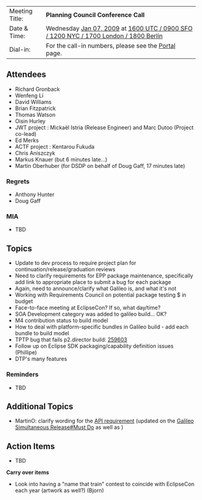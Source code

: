 |                |                                                                                                                                                                                                                     |
| -------------- | ------------------------------------------------------------------------------------------------------------------------------------------------------------------------------------------------------------------- |
| Meeting Title: | **Planning Council Conference Call**                                                                                                                                                                                |
| Date & Time:   | Wednesday [Jan 07, 2009](Jan_07,_2009 "wikilink") at [1600 UTC / 0900 SFO / 1200 NYC / 1700 London / 1800 Berlin](http://www.timeanddate.com/worldclock/fixedtime.html?year=2009&month=1&day=7&hour=17&min=0&sec=0) |
| Dial-in:       | For the call-in numbers, please see the [Portal](https://dev.eclipse.org/portal/myfoundation/portal/portal.php) page.                                                                                               |

## Attendees

  - Richard Gronback
  - Wenfeng Li
  - David Williams
  - Brian Fitzpatrick
  - Thomas Watson
  - Oisin Hurley
  - JWT project : Mickaël Istria (Release Engineer) and Marc Dutoo
    (Project co-lead)
  - Ed Merks
  - ACTF project : Kentarou Fukuda
  - Chris Aniszczyk
  - Markus Knauer (but 6 minutes late...)
  - Martin Oberhuber (for DSDP on behalf of Doug Gaff, 17 minutes late)

### Regrets

  - Anthony Hunter
  - Doug Gaff

### MIA

  - TBD

## Topics

  - Update to dev process to require project plan for
    continuation/release/graduation reviews
  - Need to clarify requirements for EPP package maintenance,
    specifically add link to appropriate place to submit a bug for each
    package
  - Again, need to announce/clarify what Galileo is, and what it's not
  - Working with Requirements Council on potential package testing $ in
    budget
  - Face-to-face meeting at EclipseCon? If so, what day/time?
  - SOA Development category was added to galileo build... OK?
  - M4 contribution status to build model
  - How to deal with platform-specific bundles in Galileo build - add
    each bundle to build model
  - TPTP bug that fails p2.director build:
    [259603](https://bugs.eclipse.org/bugs/show_bug.cgi?id=259603)
  - Follow up on Eclipse SDK packaging/capability definition issues
    (Phillipe)
  - DTP's many features

### Reminders

  - TBD

## Additional Topics

  - MartinO: clarify wording for the [API
    requirement](https://bugs.eclipse.org/bugs/show_bug.cgi?id=252794#c1)
    (updated on the [Galileo Simultaneous Release\#Must
    Do](Galileo_Simultaneous_Release#Must_Do "wikilink") as well as )

## Action Items

  - TBD

**Carry over items**

  - Look into having a "name that train" contest to coincide with
    EclipseCon each year (artwork as well?) (Bjorn)